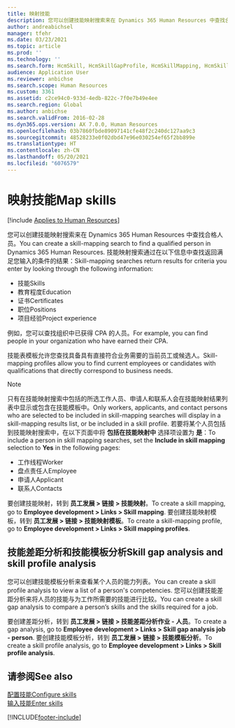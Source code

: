 ```yaml
---
title: 映射技能
description: 您可以创建技能映射搜索来在 Dynamics 365 Human Resources 中查找合格人员。
author: andreabichsel
manager: tfehr
ms.date: 03/23/2021
ms.topic: article
ms.prod: ''
ms.technology: ''
ms.search.form: HcmSkill, HcmSkillGapProfile, HcmSkillMapping, HcmSkillType, HcmEmployeeDevelopmentWorkspace
audience: Application User
ms.reviewer: anbichse
ms.search.scope: Human Resources
ms.custom: 3361
ms.assetid: c2ce94c0-933d-4edb-822c-7f0e7b49e4ee
ms.search.region: Global
ms.author: anbichse
ms.search.validFrom: 2016-02-28
ms.dyn365.ops.version: AX 7.0.0, Human Resources
ms.openlocfilehash: 03b7860fbde89097141cfe48f2c240dc127aa9c3
ms.sourcegitcommit: 48528233e0f02dbd47e96e030254ef65f2bb899e
ms.translationtype: HT
ms.contentlocale: zh-CN
ms.lasthandoff: 05/20/2021
ms.locfileid: "6076579"
---
```

# <a name="map-skills"></a><span data-ttu-id="e5de0-103">映射技能</span><span class="sxs-lookup"><span data-stu-id="e5de0-103">Map skills</span></span>

[!include [Applies to Human Resources](../includes/applies-to-hr.md)]

<span data-ttu-id="e5de0-104">您可以创建技能映射搜索来在 Dynamics 365 Human Resources 中查找合格人员。</span><span class="sxs-lookup"><span data-stu-id="e5de0-104">You can create a skill-mapping search to find a qualified person in Dynamics 365 Human Resources.</span></span> <span data-ttu-id="e5de0-105">技能映射搜索通过在以下信息中查找返回满足您输入的条件的结果：</span><span class="sxs-lookup"><span data-stu-id="e5de0-105">Skill-mapping searches return results for criteria you enter by looking through the following information:</span></span>

- <span data-ttu-id="e5de0-106">技能</span><span class="sxs-lookup"><span data-stu-id="e5de0-106">Skills</span></span>
- <span data-ttu-id="e5de0-107">教育程度</span><span class="sxs-lookup"><span data-stu-id="e5de0-107">Education</span></span>
- <span data-ttu-id="e5de0-108">证书</span><span class="sxs-lookup"><span data-stu-id="e5de0-108">Certificates</span></span>
- <span data-ttu-id="e5de0-109">职位</span><span class="sxs-lookup"><span data-stu-id="e5de0-109">Positions</span></span>
- <span data-ttu-id="e5de0-110">项目经验</span><span class="sxs-lookup"><span data-stu-id="e5de0-110">Project experience</span></span>

<span data-ttu-id="e5de0-111">例如，您可以查找组织中已获得 CPA 的人员。</span><span class="sxs-lookup"><span data-stu-id="e5de0-111">For example, you can find people in your organization who have earned their CPA.</span></span>

<span data-ttu-id="e5de0-112">技能表模板允许您查找具备具有直接符合业务需要的当前员工或候选人。</span><span class="sxs-lookup"><span data-stu-id="e5de0-112">Skill-mapping profiles allow you to find current employees or candidates with qualifications that directly correspond to business needs.</span></span>

> [!NOTE]
> <span data-ttu-id="e5de0-113">只有在技能映射搜索中包括的所选工作人员、申请人和联系人会在技能映射结果列表中显示或包含在技能模板中。</span><span class="sxs-lookup"><span data-stu-id="e5de0-113">Only workers, applicants, and contact persons who are selected to be included in skill-mapping searches will display in a skill-mapping results list, or be included in a skill profile.</span></span> <span data-ttu-id="e5de0-114">若要将某个人员包括到技能映射搜索中，在以下页面中将 **包括在技能映射中** 选择项设置为 **是**：</span><span class="sxs-lookup"><span data-stu-id="e5de0-114">To include a person in skill mapping searches, set the **Include in skill mapping** selection to **Yes** in the following pages:</span></span><br>
> - <span data-ttu-id="e5de0-115">工作线程</span><span class="sxs-lookup"><span data-stu-id="e5de0-115">Worker</span></span><br>
> - <span data-ttu-id="e5de0-116">盘点责任人</span><span class="sxs-lookup"><span data-stu-id="e5de0-116">Employee</span></span><br>
> - <span data-ttu-id="e5de0-117">申请人</span><span class="sxs-lookup"><span data-stu-id="e5de0-117">Applicant</span></span><br>
> - <span data-ttu-id="e5de0-118">联系人</span><span class="sxs-lookup"><span data-stu-id="e5de0-118">Contacts</span></span><br>

<span data-ttu-id="e5de0-119">要创建技能映射，转到 **员工发展 > 链接 > 技能映射**。</span><span class="sxs-lookup"><span data-stu-id="e5de0-119">To create a skill mapping, go to **Employee development > Links > Skill mapping**.</span></span> <span data-ttu-id="e5de0-120">要创建技能映射模板，转到 **员工发展 > 链接 > 技能映射模板**。</span><span class="sxs-lookup"><span data-stu-id="e5de0-120">To create a skill-mapping profile, go to **Employee development > Links > Skill mapping profiles**.</span></span>

## <a name="skill-gap-analysis-and-skill-profile-analysis"></a><span data-ttu-id="e5de0-121">技能差距分析和技能模板分析</span><span class="sxs-lookup"><span data-stu-id="e5de0-121">Skill gap analysis and skill profile analysis</span></span>

<span data-ttu-id="e5de0-122">您可以创建技能模板分析来查看某个人员的能力列表。</span><span class="sxs-lookup"><span data-stu-id="e5de0-122">You can create a skill profile analysis to view a list of a person's competencies.</span></span> <span data-ttu-id="e5de0-123">您可以创建技能差距分析来将人员的技能与为工作所需要的技能进行比较。</span><span class="sxs-lookup"><span data-stu-id="e5de0-123">You can create a skill gap analysis to compare a person’s skills and the skills required for a job.</span></span>

<span data-ttu-id="e5de0-124">要创建差距分析，转到 **员工发展 > 链接 > 技能差距分析作业 - 人员**。</span><span class="sxs-lookup"><span data-stu-id="e5de0-124">To create a gap analysis, go to **Employee development > Links > Skill gap analysis job - person**.</span></span> <span data-ttu-id="e5de0-125">要创建技能模板分析，转到 **员工发展 > 链接 > 技能模板分析**。</span><span class="sxs-lookup"><span data-stu-id="e5de0-125">To create a skill profile analysis, go to **Employee development > Links > Skill profile analysis**.</span></span>

## <a name="see-also"></a><span data-ttu-id="e5de0-126">请参阅</span><span class="sxs-lookup"><span data-stu-id="e5de0-126">See also</span></span>

[<span data-ttu-id="e5de0-127">配置技能</span><span class="sxs-lookup"><span data-stu-id="e5de0-127">Configure skills</span></span>](hr-develop-skills.md)<br>
[<span data-ttu-id="e5de0-128">输入技能</span><span class="sxs-lookup"><span data-stu-id="e5de0-128">Enter skills</span></span>](hr-develop-enter-skills.md)

[!INCLUDE[footer-include](../includes/footer-banner.md)]
